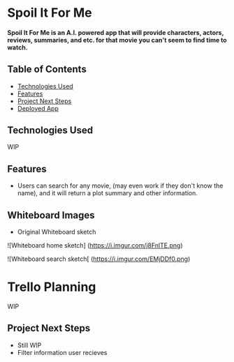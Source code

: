 # Spoil It For Me

#### Spoil It For Me is an A.I. powered app that will provide characters, actors, reviews, summaries, and etc. for that movie you can't seem to find time to watch.

## Table of Contents
* [Technologies Used](#technologiesused)
* [Features](#features)
* [Project Next Steps](#nextsetsp)
* [Deployed App](#deployment)

## <a name='technologiesused'></a>Technologies Used
WIP

## <a name='features'></a>Features
* Users can search for any movie, (may even work if they don't know the name), and it will return a plot summary and other information.

## Whiteboard Images
* Original Whiteboard sketch

![Whiteboard home sketch]
(https://i.imgur.com/j8FnlTE.png)

![Whiteboard search sketch[
(https://i.imgur.com/EMjDDf0.png)

# Trello Planning
WIP

## Project Next Steps
* Still WIP
* Filter information user recieves

